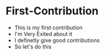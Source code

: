 # First-Contribution
- This is my first contribution
- I'm Very Exited about it
- I definetly give good contributions
- So let's do this
